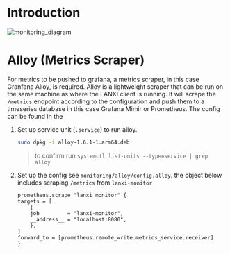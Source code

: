 # Introduction

![monitoring_diagram](https://github.com/user-attachments/assets/78abb27a-a6dc-4be0-ad35-b809a7602420)


# Alloy (Metrics Scraper)

For metrics to be pushed to grafana, a metrics scraper, in this case Granfana Alloy, is required. Alloy is a lightweight scraper that can be run on the same machine as where the LANXI client is running. It will scrape the `/metrics` endpoint according to the configuration and push them to a timeseries database in this case Grafana Mimir or Prometheus. The config can be found in the 

1. Set up service unit (`.service`) to run alloy.

    ```bash
    sudo dpkg -i alloy-1.6.1-1.arm64.deb
    ```

   > to confirm run `systemctl list-units --type=service | grep alloy` 

2. Set up the config see `monitoring/alloy/config.alloy`. the object below includes scraping `/metrics` from `lanxi-monitor`

    ```river
    prometheus.scrape "lanxi_monitor" {
    targets = [
        {
        job         = "lanxi-monitor",
        __address__ = "localhost:8080",
        },
    ]
    forward_to = [prometheus.remote_write.metrics_service.receiver]
    }
    ```
